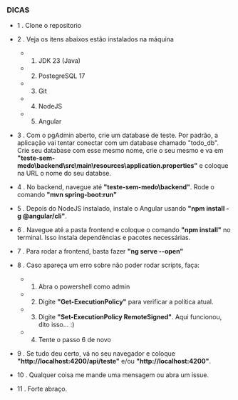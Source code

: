 ### DICAS

- 1 . Clone o repositorio
- 2 . Veja os itens abaixos estão instalados na máquina
    - 1. JDK 23 (Java)
    - 2.  PostegreSQL 17
    - 3. Git
    - 4. NodeJS
    - 5. Angular

- 3 . Com o pgAdmin aberto, crie um database de teste. Por padrão, a aplicação vai tentar conectar com um database chamado "todo_db". Crie seu database com esse mesmo nome, crie o seu mesmo e va em **"teste-sem-medo\backend\src\main\resources\application.properties"** e coloque na URL o nome do seu databse.

- 4 . No backend, navegue até **"teste-sem-medo\backend\"**. Rode o comando **"mvn spring-boot:run"**

- 5 . Depois do NodeJS instalado, instale o Angular usando **"npm install -g @angular/cli"**.

- 6 . Navegue até a pasta frontend e coloque o comando **"npm install"** no terminal. Isso instala dependências e pacotes necessárias.

- 7 . Para rodar a frontend, basta fazer **"ng serve --open"**

- 8 . Caso apareça um erro sobre não poder rodar scripts, faça:
    - 1. Abra o powershell como admin
    - 2. Digite **"Get-ExecutionPolicy"** para verificar a política atual.
    - 3. Digite **"Set-ExecutionPolicy RemoteSigned"**. Aqui funcionou, dito isso... :) 
    - 4. Tente o passo 6 de novo 

- 9 . Se tudo deu certo, vá no seu navegador e coloque **"http://localhost:4200/api/teste"** e/ou **"http://localhost:4200"**. 
- 10 . Qualquer coisa me mande uma mensagem ou abra um issue.
- 11 . Forte abraço.






